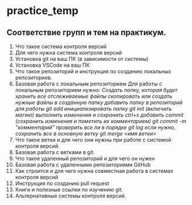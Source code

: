 # practice_temp

## Соответствие групп и тем на практикум.

1. Что такое система контроля версий
2. Для чего нужна система контроля версий
3. Установка git на ваш ПК (в зависимости от системы)
4. Установка VSCode на ваш ПК
5. Что такое репозиторий и инструкция по созданию локальных репозиториев.
6. Базовая работа с локальным репозиторием
Для работы с локальным репозиторием нужно:
*Создать папку, которая будет хранить все отслеживаемые файлы*
*скопировать или создать нужные файлы в созданную папку*
*добавить папку в репозиторий для работы git add <name>*
*инициализировать папку git init (включить магию)*
*выполнить изменения и сохранить ctrl+s*
*добавить commit (сохранить изменения и пометить их комментарием) git commit -m "комментарий"*
*проверить все ли в порядке git log*
*если нужно, сохранить все в основную ветку git merge <имя ветки>*
7. Что такое ветки и для чего они нужны при работе с системой контроля версий.
8. Базовая работа с ветками в git.
9. Что такое удаленный репозиторий и для чего он нужен
10. Базовая работа с удаленными репозиториями GitHub
11. Как строится и для чего нужна совместная работа в системах контроля версий
12. Инструкция по созданию pull request
13. Книги и полезные ссылки по изучению git.
14. Альтернативные системы контроля версий.
